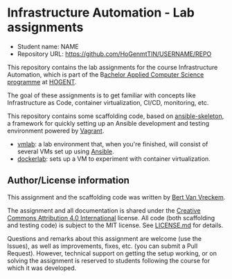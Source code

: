 # Infrastructure Automation - Lab assignments

- Student name: NAME
- Repository URL: <https://github.com/HoGenmtTIN/USERNAME/REPO>

This repository contains the lab assignments for the course Infrastructure Automation, which is part of the B[achelor Applied Computer Science programme](https://www.hogent.be/opleidingen/bachelors/toegepaste-informatica/) at [HOGENT](https://www.hogent.be/).

The goal of these assignments is to get familiar with concepts like Infrastructure as Code, container virtualization, CI/CD, monitoring, etc.

This repository contains some scaffolding code, based on [ansible-skeleton](https://github.com/bertvv/ansible-skeleton), a framework for quickly setting up an Ansible development and testing environment powered by [Vagrant](https://vagrantup.com).

- [vmlab](vmlab/): a lab environment that, when you're finished, will consist of several VMs set up using [Ansible](https://www.ansible.com/).
- [dockerlab](dockerlab/): sets up a VM to experiment with container virtualization.

## Author/License information

This assignment and the scaffolding code was written by [Bert Van Vreckem](https://github.com/bertvv/).

The assignment and all documentation is shared under the [Creative Commons Attribution 4.0 International](http://creativecommons.org/licenses/by/4.0/) license. All code (both scaffolding and testing code) is subject to the MIT license. See [LICENSE.md](LICENSE.md) for details.

Questions and remarks about this assignment are welcome (use the Issues), as well as improvements, fixes, etc. (you can submit a Pull Request). However, technical support on getting the setup working, or on solving the assignment is reserved to students following the course for which it was developed.
